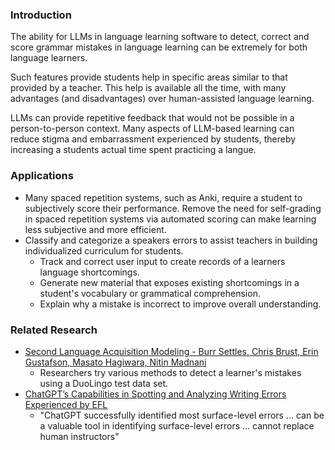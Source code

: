 ### Introduction

The ability for LLMs in language learning software to detect, correct and score grammar mistakes in language learning can be extremely for both language learners.

Such features provide students help in specific areas similar to that provided by a teacher. This help is available all the time, with many advantages (and disadvantages) over human-assisted language learning. 

LLMs can provide repetitive feedback that would not be possible in a person-to-person context. Many aspects of LLM-based learning can reduce stigma and embarrassment experienced by students, thereby increasing a students actual time spent practicing a langue.
 
### Applications

- Many spaced repetition systems, such as Anki, require a student to subjectively score their performance. Remove the need for self-grading in spaced repetition systems via automated scoring can make learning less subjective and more efficient.
- Classify and categorize a speakers errors to assist teachers in building individualized curriculum for students.
	- Track and correct user input to create records of a learners language shortcomings.
	- Generate new material that exposes existing shortcomings in a student's vocabulary or grammatical comprehension.
	- Explain why a mistake is incorrect to improve overall understanding.
### Related Research
 - [Second Language Acquisition Modeling - Burr Settles, Chris Brust, Erin Gustafson, Masato Hagiwara, Nitin Madnani](https://aclanthology.org/W18-0506/)
	 - Researchers try various methods to detect a learner's mistakes using a DuoLingo test data set.
 - [ChatGPT’s Capabilities in Spotting and Analyzing Writing Errors Experienced by EFL](https://awej.org/chatgpts-capabilities-in-spotting-and-analyzing-writing-errors-experienced-by-efl-learners/)
	 - "ChatGPT successfully identified most surface-level errors ... can be a valuable tool in identifying surface-level errors ... cannot replace human instructors"